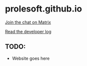 # prolesoft.github.io

[Join the chat on Matrix](https://matrix.to/#/!TUENHHyVTWHKRxKiSm:matrix.org?via=matrix.org)

[Read the developer log](./posts)

## TODO:

* Website goes here
